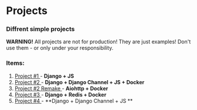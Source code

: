 # Projects

### Diffrent simple projects

**WARNING!**
All projects are not for production! They are just examples! Don't use them - or only under your responsibility.

### Items:
1. [Project #1 ](project1/) - **Django + JS**
1. [Project #2 ](project2/) - **Django + Django Channel + JS + Docker**
1. [Project #2 Remake ](project2_remake/) - **Aiohttp + Docker**
1. [Project #3 ](project3/) - **Django + Redis + Docker**
1. [Project #4 ](project4/) - **Django + Django Channel + JS **

